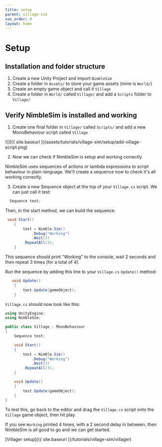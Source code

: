 ```yaml
---
title: setup
parent: village-sim
nav_order: 0
layout: home
---
```


# Setup

## Installation and folder structure

1. Create a new Unity Project and import `NimbleSim`
2. Create a folder in `Assets/` to store your game assets (mine is `World/`)
3. Create an empty game object and call it `Village`
4. Create a folder in `World/` called `Village/` and add a `Scripts` folder to `Village/`

## Verify NimbleSim is installed and working

1. Create one final folder in `Village/` called `Scripts/` and add a new MonoBehaviour script called `Village`

![]({{ site.baseurl }}/assets/tutorials/village-sim/setup/add-village-script.png)

2. Now we can check if NimbleSim is setup and working correctly.

NimbleSim uses sequences of actions or lambda expressions to script behaviour in plain-language. We'll create a sequence now to check it's all working correctly.

3. Create a new Sequence object at the top of your `Village.cs` script. We can just call it test:

```csharp
  Sequence test;
```

Then, in the start method, we can build the sequence:

```csharp
 void Start()
    {
        test = Nimble.Sim()
            .Debug("Working")
            .Wait(2)
        .RepeatAll(3);
    }
```

This sequence should print "Working" to the console, wait 2 seconds and then repeat 3 times (for a total of 4).

Run the sequence by adding this line to your `Village.cs` `Update()` method:

```csharp
   void Update()
    {
        test.Update(gameObject);
    }
```

`Village.cs` should now look like this:

```csharp
using UnityEngine;
using NimbleSim;

public class Village : MonoBehaviour
{
    Sequence test;

    void Start()
    {
        test = Nimble.Sim()
            .Debug("Working")
            .Wait(2)
        .RepeatAll(3);
    }

    void Update()
    {
        test.Update(gameObject);
    }
}
```

To test this, go back to the editor and drag the `Village.cs` script onto the `Village` game object, then hit play.

If you see `Working` printed 4 times, with a 2 second delay in between, then NimbleSim is all good to go and we can get started.

[Villager setup]({{ site.baseurl }}/tutorials/village-sim/villager)